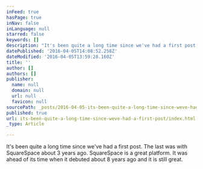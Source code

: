 ```yaml
---
inFeed: true
hasPage: true
inNav: false
inLanguage: null
starred: false
keywords: []
description: "It's been quite a long time since we've had a first post.\_"
datePublished: '2016-04-05T14:08:52.258Z'
dateModified: '2016-04-05T13:59:28.160Z'
title: ''
author: []
authors: []
publisher:
  name: null
  domain: null
  url: null
  favicon: null
sourcePath: _posts/2016-04-05-its-been-quite-a-long-time-since-weve-had-a-first-post.md
published: true
url: its-been-quite-a-long-time-since-weve-had-a-first-post/index.html
_type: Article

---
```

It's been quite a long time since we've had a first post. The last was with SquareSpace about 3 years ago. SquareSpace is a great platform. It was ahead of its time when it debuted about 8 years ago and it is still great.
